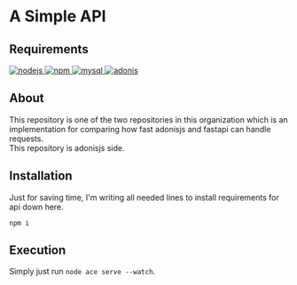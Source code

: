 # A Simple API

## Requirements

<p align="left">
    <a href="https://nodejs.org/en/">
        <img alt="nodejs" src="https://img.shields.io/github/v/release/nodejs/node?label=nodejs&logo=javascript&style=for-the-badge">
    </a>
    <a href="https://www.npmjs.com/package/npm">
        <img alt="npm" src="https://img.shields.io/npm/v/npm?label=npm&logo=npm&style=for-the-badge">
    </a>
    <a href="https://www.mysql.com/downloads/">
        <img alt="mysql" src="https://img.shields.io/github/v/tag/mysql/mysql-server?label=mysql&logo=mysql&logoColor=white&style=for-the-badge">
    </a>
    <a href="https://www.npmjs.com/package/adonis">
        <img alt="adonis" src="https://img.shields.io/npm/v/adonis?label=adonis&logo=npm&style=for-the-badge">
    </a>
</p>

## About

This repository is one of the two repositories in this organization which is an implementation for comparing how fast adonisjs and fastapi can handle requests.\
This repository is adonisjs side.

## Installation

Just for saving time, I'm writing all needed lines to install requirements for api down here.

```
npm i
```

## Execution

Simply just run `node ace serve --watch`.